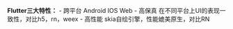 **Flutter三大特性：**
    - 跨平台 Android IOS Web
    - 高保真 在不同平台上UI的表现一致性，对比h5，rn，weex
    - 高性能 skia自绘引擎，性能媲美原生，对比RN

